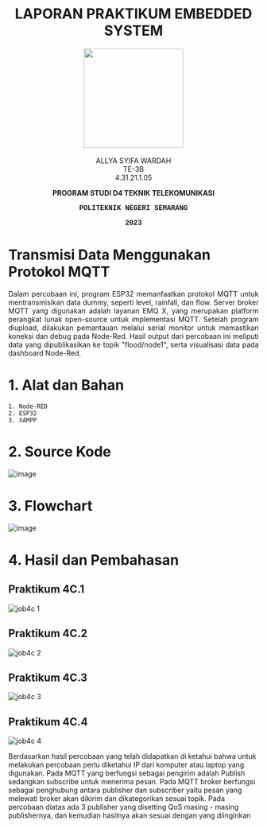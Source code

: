 <h1 align="center">LAPORAN PRAKTIKUM EMBEDDED SYSTEM</h1>
<p align="center">
  <img src="https://en.polines.ac.id/images/logo_bw.jpg" width="200" height="200">
<br>
<br>ALLYA SYIFA WARDAH
<br>TE-3B
<br>4.31.21.1.05</p>
<b><p align="center">PROGRAM STUDI D4 TEKNIK TELEKOMUNIKASI</p>
<p style="font-family:courier;" align="center">POLITEKNIK NEGERI SEMARANG</p>
<p style="font-family:courier;" align="center">2023</p></b>

# Transmisi Data Menggunakan Protokol MQTT
<p align="justify">Dalam percobaan ini, program ESP32 memanfaatkan protokol MQTT untuk mentransmisikan data dummy, seperti level, rainfall, dan flow. Server broker MQTT yang digunakan adalah layanan EMQ X, yang merupakan platform perangkat lunak open-source untuk implementasi MQTT. Setelah program diupload, dilakukan pemantauan melalui serial monitor untuk memastikan koneksi dan debug pada Node-Red. Hasil output dari percobaan ini meliputi data yang dipublikasikan ke topik "flood/node1", serta visualisasi data pada dashboard Node-Red.

# 1. Alat dan Bahan
    1. Node-RED
    2. ESP32
    3. XAMPP
    
# 2. Source Kode
![image](https://github.com/AllyaSyifaWardah/Sistem_Embedded/assets/155618590/a27ae1d1-0672-4780-b49f-feffdc7bb00a)

# 3. Flowchart
![image](https://github.com/AllyaSyifaWardah/Sistem_Embedded/assets/155618590/49643d14-22d2-4dd5-b5eb-e3c8bf8f859f)


# 4. Hasil dan Pembahasan
## Praktikum 4C.1
![job4c 1](https://github.com/AllyaSyifaWardah/Sistem_Embedded/assets/155618590/422cb772-4d60-4f3a-a83f-52f08f42d6de)

## Praktikum 4C.2
![job4c 2](https://github.com/AllyaSyifaWardah/Sistem_Embedded/assets/155618590/df970750-64d7-41cf-afc9-4868b710f3b0)

## Praktikum 4C.3
![job4c 3](https://github.com/AllyaSyifaWardah/Sistem_Embedded/assets/155618590/53d70e4d-dfd4-4934-b226-2995b0848874)

## Praktikum 4C.4
![job4c 4](https://github.com/AllyaSyifaWardah/Sistem_Embedded/assets/155618590/10b84ee0-43b9-46ee-9ba9-9f48781ee5c5)

Berdasarkan hasil percobaan yang telah didapatkan di ketahui bahwa untuk melakukan percobaan perlu diketahui IP  dari komputer atau laptop yang digunakan.
Pada MQTT yang berfungsi sebagai pengirim adalah Publish sedangkan subscribe untuk menerima pesan. Pada MQTT broker berfungsi sebagai penghubung antara publisher dan subscriber yaitu pesan yang melewati broker akan dikirim dan dikategorikan sesuai topik. Pada percobaan diatas ada 3 publisher yang disetting QoS masing - masing publishernya, dan kemudian hasilnya akan sesuai dengan yang diinginkan


